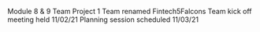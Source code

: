 Module 8 &amp; 9 Team Project 1
Team renamed Fintech5Falcons
Team kick off meeting held 11/02/21
Planning session scheduled 11/03/21
